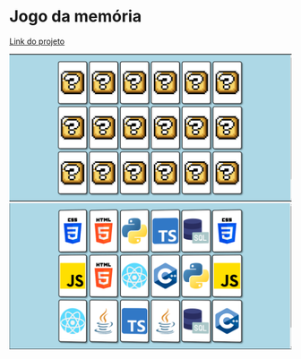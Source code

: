 # Jogo da memória

[Link do projeto](https://joao-vitorg.github.io/dio/jogo_da_memoria/)

![](.github/flipped.png)
![](.github/unflipped.png)